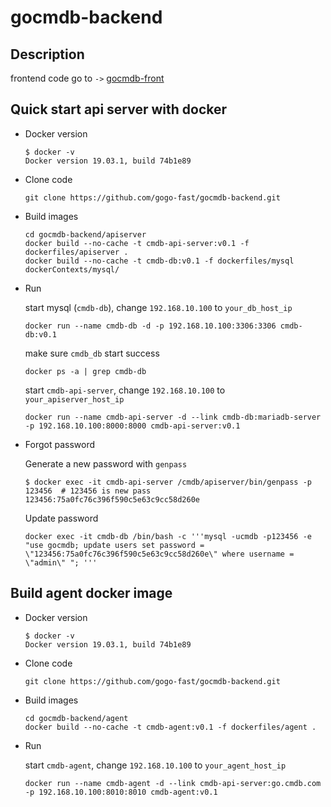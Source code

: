 # gocmdb-backend

## Description

frontend code go to `->` [gocmdb-front](https://github.com/gogo-fast/gocmdb-front)



## Quick start api server with docker

- Docker version

  ```shell
  $ docker -v
  Docker version 19.03.1, build 74b1e89
  ```

- Clone code

  ```shell
  git clone https://github.com/gogo-fast/gocmdb-backend.git
  ```

- Build images

  ```shell
  cd gocmdb-backend/apiserver
  docker build --no-cache -t cmdb-api-server:v0.1 -f dockerfiles/apiserver .
  docker build --no-cache -t cmdb-db:v0.1 -f dockerfiles/mysql dockerContexts/mysql/
  ```

- Run

  start mysql (`cmdb-db`), change `192.168.10.100` to `your_db_host_ip`

  ````shell
  docker run --name cmdb-db -d -p 192.168.10.100:3306:3306 cmdb-db:v0.1
  ````

  make sure `cmdb_db` start success

  ```shell
  docker ps -a | grep cmdb-db
  ```

  start `cmdb-api-server`, change `192.168.10.100` to `your_apiserver_host_ip`

  ```shell
  docker run --name cmdb-api-server -d --link cmdb-db:mariadb-server -p 192.168.10.100:8000:8000 cmdb-api-server:v0.1
  ```

- Forgot password

  Generate a new password with `genpass`

  ```shell
  $ docker exec -it cmdb-api-server /cmdb/apiserver/bin/genpass -p 123456  # 123456 is new pass
  123456:75a0fc76c396f590c5e63c9cc58d260e
  ```

  Update password

  ```shell
  docker exec -it cmdb-db /bin/bash -c '''mysql -ucmdb -p123456 -e "use gocmdb; update users set password = \"123456:75a0fc76c396f590c5e63c9cc58d260e\" where username = \"admin\" "; '''  
  ```

  

## Build agent docker image

- Docker version

  ```shell
  $ docker -v
  Docker version 19.03.1, build 74b1e89
  ```

- Clone code

  ```shell
  git clone https://github.com/gogo-fast/gocmdb-backend.git
  ```

- Build images

  ```shell
  cd gocmdb-backend/agent
  docker build --no-cache -t cmdb-agent:v0.1 -f dockerfiles/agent .
  ```

- Run

  start `cmdb-agent`, change `192.168.10.100` to `your_agent_host_ip`

  ```shell
  docker run --name cmdb-agent -d --link cmdb-api-server:go.cmdb.com -p 192.168.10.100:8010:8010 cmdb-agent:v0.1
  ```
  

